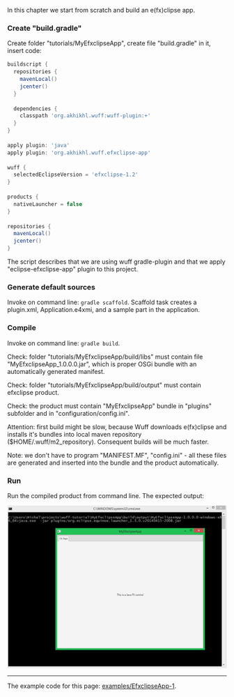 In this chapter we start from scratch and build an e(fx)clipse app.

### Create "build.gradle"

Create folder "tutorials/MyEfxclipseApp", create file "build.gradle" in it, insert code:

```groovy
buildscript {
  repositories {
    mavenLocal()
    jcenter()
  }
  
  dependencies {
    classpath 'org.akhikhl.wuff:wuff-plugin:+'
  }
}

apply plugin: 'java'
apply plugin: 'org.akhikhl.wuff.efxclipse-app'

wuff {
  selectedEclipseVersion = 'efxclipse-1.2'
}

products {
  nativeLauncher = false
}

repositories {
  mavenLocal()
  jcenter()
}
```

The script describes that we are using wuff gradle-plugin
and that we apply "eclipse-efxclipse-app" plugin to this project.

### Generate default sources

Invoke on command line: `gradle scaffold`. Scaffold task creates a plugin.xml, Application.e4xmi, and a sample part in the application. 

### Compile

Invoke on command line: `gradle build`.

Check: folder "tutorials/MyEfxclipseApp/build/libs" must contain file "MyEfxclipseApp_1.0.0.0.jar", which is proper OSGi bundle with an automatically generated manifest.

Check: folder "tutorials/MyEfxclipseApp/build/output" must contain efxclipse  product.

Check: the product must contain "MyEfxclipseApp" bundle in "plugins" subfolder and in "configuration/config.ini".

Attention: first build might be slow, because Wuff downloads e(fx)clipse and installs it's bundles into local maven repository ($HOME/.wuff/m2_repository). Consequent builds will be much faster.

Note: we don't have to program "MANIFEST.MF", "config.ini" - all these files are generated and inserted into the bundle and the product automatically.

### Run

Run the compiled product from command line. The expected output:
 
 ![EfxclipseApp-1-run-1](images/EfxclipseApp-1-run-1.png "EfxclipseApp-1-run-1")

---

The example code for this page: [examples/EfxclipseApp-1](../tree/master/examples/EfxclipseApp-1).


